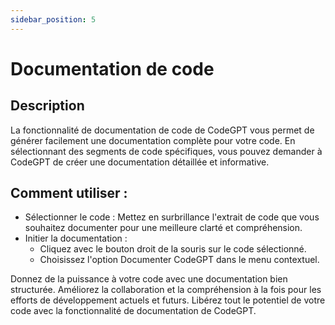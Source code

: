 ```yaml
---
sidebar_position: 5
---
```


# Documentation de code

## Description
La fonctionnalité de documentation de code de CodeGPT vous permet de générer facilement une documentation complète pour votre code. En sélectionnant des segments de code spécifiques, vous pouvez demander à CodeGPT de créer une documentation détaillée et informative.

## Comment utiliser :
- Sélectionner le code : Mettez en surbrillance l'extrait de code que vous souhaitez documenter pour une meilleure clarté et compréhension.
- Initier la documentation :
    - Cliquez avec le bouton droit de la souris sur le code sélectionné.
    - Choisissez l'option Documenter CodeGPT dans le menu contextuel.

Donnez de la puissance à votre code avec une documentation bien structurée. Améliorez la collaboration et la compréhension à la fois pour les efforts de développement actuels et futurs. Libérez tout le potentiel de votre code avec la fonctionnalité de documentation de CodeGPT.
